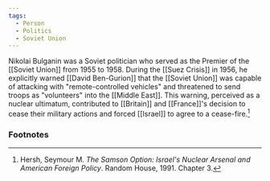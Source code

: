 ```yaml
---
tags:
  - Person
  - Politics
  - Soviet Union
---
```

Nikolai Bulganin was a Soviet politician who served as the Premier of the [[Soviet Union]] from 1955 to 1958. During the [[Suez Crisis]] in 1956, he explicitly warned [[David Ben-Gurion]] that the [[Soviet Union]] was capable of attacking with "remote-controlled vehicles" and threatened to send troops as "volunteers" into the [[Middle East]]. This warning, perceived as a nuclear ultimatum, contributed to [[Britain]] and [[France]]'s decision to cease their military actions and forced [[Israel]] to agree to a cease-fire.[^1]

### Footnotes

[^1]: Hersh, Seymour M. *The Samson Option: Israel's Nuclear Arsenal and American Foreign Policy*. Random House, 1991. Chapter 3.